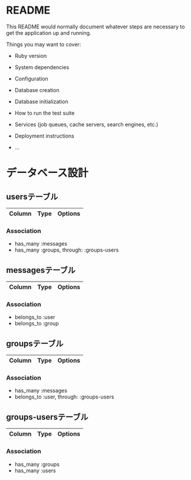 # README

This README would normally document whatever steps are necessary to get the
application up and running.

Things you may want to cover:

* Ruby version

* System dependencies

* Configuration

* Database creation

* Database initialization

* How to run the test suite

* Services (job queues, cache servers, search engines, etc.)

* Deployment instructions

* ...

# データベース設計

## usersテーブル
|Column|Type|Options|
|------|----|-------|

### Association
- has_many :messages
- has_many :groups, through: :groups-users

## messagesテーブル
|Column|Type|Options|
|------|----|-------|

### Association
- belongs_to :user
- belongs_to :group

## groupsテーブル
|Column|Type|Options|
|------|----|-------|

### Association
- has_many :messages
- belongs_to :user, through: :groups-users

## groups-usersテーブル
|Column|Type|Options|
|------|----|-------|

### Association
- has_many :groups
- has_many :users
